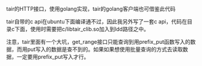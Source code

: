 tair的HTTP接口，使用golang实现，tair的golang客户端也可借鉴此代码

tair自带的c api在ubuntu下面编译通不过，因此我另外写了一套c api，代码在目录c下面，使用时需要把c/libtair_clib.so加入到ldd路径之中。

注意，tair里面有一个大坑，get_range接口只能查询到用prefix_put函数写入的数据，而用put写入的数据是查不到的。如果如果想使用批量查询的方式去读取数据，一定要用prefix_put写入才行。

